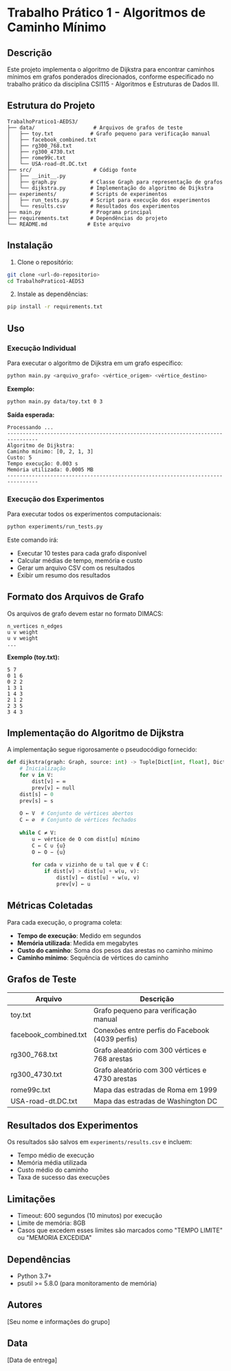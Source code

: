# Trabalho Prático 1 - Algoritmos de Caminho Mínimo

## Descrição

Este projeto implementa o algoritmo de Dijkstra para encontrar caminhos mínimos em grafos ponderados direcionados, conforme especificado no trabalho prático da disciplina CSI115 - Algoritmos e Estruturas de Dados III.

## Estrutura do Projeto

```
TrabalhoPratico1-AEDS3/
├── data/                   # Arquivos de grafos de teste
│   ├── toy.txt            # Grafo pequeno para verificação manual
│   ├── facebook_combined.txt
│   ├── rg300_768.txt
│   ├── rg300_4730.txt
│   ├── rome99c.txt
│   └── USA-road-dt.DC.txt
├── src/                    # Código fonte
│   ├── __init__.py
│   ├── graph.py           # Classe Graph para representação de grafos
│   └── dijkstra.py        # Implementação do algoritmo de Dijkstra
├── experiments/           # Scripts de experimentos
│   ├── run_tests.py       # Script para execução dos experimentos
│   └── results.csv        # Resultados dos experimentos
├── main.py                # Programa principal
├── requirements.txt       # Dependências do projeto
└── README.md             # Este arquivo
```

## Instalação

1. Clone o repositório:
```bash
git clone <url-do-repositorio>
cd TrabalhoPratico1-AEDS3
```

2. Instale as dependências:
```bash
pip install -r requirements.txt
```

## Uso

### Execução Individual

Para executar o algoritmo de Dijkstra em um grafo específico:

```bash
python main.py <arquivo_grafo> <vértice_origem> <vértice_destino>
```

**Exemplo:**
```bash
python main.py data/toy.txt 0 3
```

**Saída esperada:**
```
Processando ...
--------------------------------------------------------------------------------
Algoritmo de Dijkstra:
Caminho mínimo: [0, 2, 1, 3]
Custo: 5
Tempo execução: 0.003 s
Memória utilizada: 0.0005 MB
--------------------------------------------------------------------------------
```

### Execução dos Experimentos

Para executar todos os experimentos computacionais:

```bash
python experiments/run_tests.py
```

Este comando irá:
- Executar 10 testes para cada grafo disponível
- Calcular médias de tempo, memória e custo
- Gerar um arquivo CSV com os resultados
- Exibir um resumo dos resultados

## Formato dos Arquivos de Grafo

Os arquivos de grafo devem estar no formato DIMACS:

```
n_vertices n_edges
u v weight
u v weight
...
```

**Exemplo (toy.txt):**
```
5 7
0 1 6
0 2 2
1 3 1
1 4 3
2 1 2
2 3 5
3 4 3
```

## Implementação do Algoritmo de Dijkstra

A implementação segue rigorosamente o pseudocódigo fornecido:

```python
def dijkstra(graph: Graph, source: int) -> Tuple[Dict[int, float], Dict[int, Optional[int]]]:
    # Inicialização
    for v in V:
        dist[v] ← ∞
        prev[v] ← null
    dist[s] ← 0
    prev[s] ← s
    
    O ← V  # Conjunto de vértices abertos
    C ← ∅  # Conjunto de vértices fechados
    
    while C ≠ V:
        u ← vértice de O com dist[u] mínimo
        C ← C ∪ {u}
        O ← O − {u}
        
        for cada v vizinho de u tal que v ∉ C:
            if dist[v] > dist[u] + w(u, v):
                dist[v] ← dist[u] + w(u, v)
                prev[v] ← u
```

## Métricas Coletadas

Para cada execução, o programa coleta:

- **Tempo de execução**: Medido em segundos
- **Memória utilizada**: Medida em megabytes
- **Custo do caminho**: Soma dos pesos das arestas no caminho mínimo
- **Caminho mínimo**: Sequência de vértices do caminho

## Grafos de Teste

| Arquivo | Descrição |
|---------|-----------|
| toy.txt | Grafo pequeno para verificação manual |
| facebook_combined.txt | Conexões entre perfis do Facebook (4039 perfis) |
| rg300_768.txt | Grafo aleatório com 300 vértices e 768 arestas |
| rg300_4730.txt | Grafo aleatório com 300 vértices e 4730 arestas |
| rome99c.txt | Mapa das estradas de Roma em 1999 |
| USA-road-dt.DC.txt | Mapa das estradas de Washington DC |

## Resultados dos Experimentos

Os resultados são salvos em `experiments/results.csv` e incluem:

- Tempo médio de execução
- Memória média utilizada
- Custo médio do caminho
- Taxa de sucesso das execuções

## Limitações

- Timeout: 600 segundos (10 minutos) por execução
- Limite de memória: 8GB
- Casos que excedem esses limites são marcados como "TEMPO LIMITE" ou "MEMORIA EXCEDIDA"

## Dependências

- Python 3.7+
- psutil >= 5.8.0 (para monitoramento de memória)

## Autores

[Seu nome e informações do grupo]

## Data

[Data de entrega]
